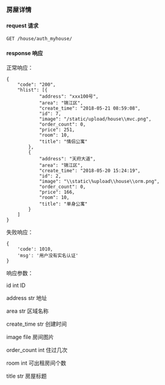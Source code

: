 
### 房屋详情

#### request 请求

	GET /house/auth_myhouse/

#### response 响应

正常响应：

	{
        "code": "200",
        "hlist": [{
                "address": "xxx100号",
                "area": "锦江区",
                "create_time": "2018-05-21 08:59:08",
                "id": 7,
                "image": "/static/upload/house\\mvc.png",
                "order_count": 0,
                "price": 251,
                "room": 10,
                "title": "情侣公寓"
            },
            {
                "address": "天府大道",
                "area": "锦江区",
                "create_time": "2018-05-20 15:24:19",
                "id": 2,
                "image": "\\static\%upload\\house\\orm.png",
                "order_count": 0,
                "price": 166,
                "room": 10,
                "title": "单身公寓"
            }
        ]
    }

失败响应：

    {
        'code': 1010,
        'msg': '用户没有实名认证'
    }


响应参数：

id int ID

address str 地址

area str 区域名称

create_time str 创建时间

image file 房间图片

order_count int 住过几次

room int 可出租房间个数

title str 房屋标题